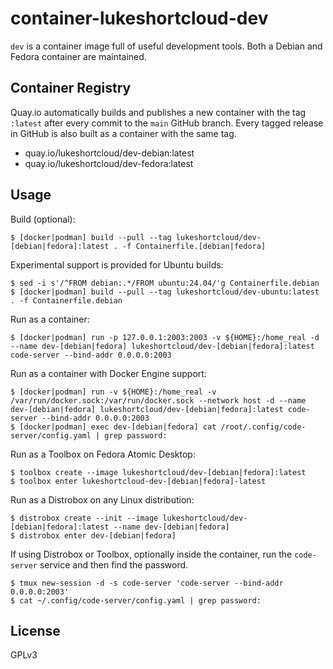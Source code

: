 # container-lukeshortcloud-dev

`dev` is a container image full of useful development tools. Both a Debian and Fedora container are maintained.

## Container Registry

Quay.io automatically builds and publishes a new container with the tag `:latest` after every commit to the `main` GitHub branch. Every tagged release in GitHub is also built as a container with the same tag.

- quay.io/lukeshortcloud/dev-debian:latest
- quay.io/lukeshortcloud/dev-fedora:latest

## Usage

Build (optional):

```
$ [docker|podman] build --pull --tag lukeshortcloud/dev-[debian|fedora]:latest . -f Containerfile.[debian|fedora]
```

Experimental support is provided for Ubuntu builds:

```
$ sed -i s'/^FROM debian:.*/FROM ubuntu:24.04/'g Containerfile.debian
$ [docker|podman] build --pull --tag lukeshortcloud/dev-ubuntu:latest . -f Containerfile.debian
```

Run as a container:

```
$ [docker|podman] run -p 127.0.0.1:2003:2003 -v ${HOME}:/home_real -d --name dev-[debian|fedora] lukeshortcloud/dev-[debian|fedora]:latest code-server --bind-addr 0.0.0.0:2003
```

Run as a container with Docker Engine support:

```
$ [docker|podman] run -v ${HOME}:/home_real -v /var/run/docker.sock:/var/run/docker.sock --network host -d --name dev-[debian|fedora] lukeshortcloud/dev-[debian|fedora]:latest code-server --bind-addr 0.0.0.0:2003
$ [docker|podman] exec dev-[debian|fedora] cat /root/.config/code-server/config.yaml | grep password:
```

Run as a Toolbox on Fedora Atomic Desktop:

```
$ toolbox create --image lukeshortcloud/dev-[debian|fedora]:latest
$ toolbox enter lukeshortcloud-dev-[debian|fedora]-latest
```

Run as a Distrobox on any Linux distribution:

```
$ distrobox create --init --image lukeshortcloud/dev-[debian|fedora]:latest --name dev-[debian|fedora]
$ distrobox enter dev-[debian|fedora]
```

If using Distrobox or Toolbox, optionally inside the container, run the `code-server` service and then find the password.

```
$ tmux new-session -d -s code-server 'code-server --bind-addr 0.0.0.0:2003'
$ cat ~/.config/code-server/config.yaml | grep password:
```

## License

GPLv3

